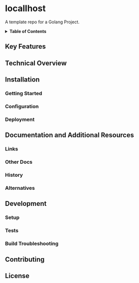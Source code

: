 # locallhost

A template repo for a Golang Project.
<details>
<summary><b>Table of Contents</b></summary>
<p>

- [locallhost](#locallhost)
  - [Key Features](#key-features)
  - [Technical Overview](#technical-overview)
  - [Installation](#installation)
    - [Getting Started](#getting-started)
    - [Configuration](#configuration)
    - [Deployment](#deployment)
  - [Documentation and Additional Resources](#documentation-and-additional-resources)
    - [Links](#links)
    - [Other Docs](#other-docs)
    - [History](#history)
    - [Alternatives](#alternatives)
  - [Development](#development)
    - [Setup](#setup)
    - [Tests](#tests)
    - [Build Troubleshooting](#build-troubleshooting)
  - [Contributing](#contributing)
  - [License](#license)

</p>
</details>

## Key Features

## Technical Overview

## Installation

### Getting Started

### Configuration

### Deployment

## Documentation and Additional Resources

### Links

### Other Docs

### History

### Alternatives

## Development

### Setup

### Tests

### Build Troubleshooting

## Contributing

## License